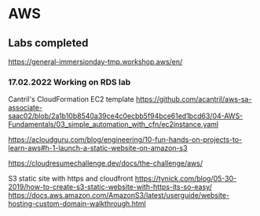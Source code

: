 # AWS

## Labs completed
https://general-immersionday-tmp.workshop.aws/en/
### 17.02.2022 Working on RDS lab

Cantril's CloudFormation EC2 template
https://github.com/acantril/aws-sa-associate-saac02/blob/2a1b10b8540a39ce4c0ecbb5f94bce61ed1bcd63/04-AWS-Fundamentals/03_simple_automation_with_cfn/ec2instance.yaml

https://acloudguru.com/blog/engineering/10-fun-hands-on-projects-to-learn-aws#h-1-launch-a-static-website-on-amazon-s3

https://cloudresumechallenge.dev/docs/the-challenge/aws/

S3 static site with https and cloudfront
https://tynick.com/blog/05-30-2019/how-to-create-s3-static-website-with-https-its-so-easy/
https://docs.aws.amazon.com/AmazonS3/latest/userguide/website-hosting-custom-domain-walkthrough.html
